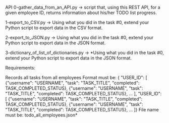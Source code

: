 API
0-gather_data_from_an_API.py -> script that, using this REST API, for a given employee ID, returns information about his/her TODO list progress.

1-export_to_CSV.py -> Using what you did in the task #0, extend your Python script to export data in the CSV format.

2-export_to_JSON.py -> Using what you did in the task #0, extend your Python script to export data in the JSON format.

3-dictionary_of_list_of_dictionaries.py -> *Using what you did in the task #0, extend your Python script to export data in the JSON format.

Requirements:

Records all tasks from all employees Format must be: { "USER_ID": [ {"username": "USERNAME", "task": "TASK_TITLE", "completed": TASK_COMPLETED_STATUS}, {"username": "USERNAME", "task": "TASK_TITLE", "completed": TASK_COMPLETED_STATUS}, ... ], "USER_ID": [ {"username": "USERNAME", "task": "TASK_TITLE", "completed": TASK_COMPLETED_STATUS}, {"username": "USERNAME", "task": "TASK_TITLE", "completed": TASK_COMPLETED_STATUS}, ... ]} File name must be: todo_all_employees.json*
